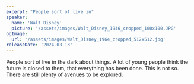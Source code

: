 ```yaml
---
excerpt: "People sort of live in"
speaker:
  name: 'Walt Disney'
  picture: '/assets/images/Walt_Disney_1946_cropped_100x100.JPG'
ogImage:
  url: '/assets/images/Walt_Disney_1964_cropped_512x512.jpg'
releaseDate: '2024-03-13'
---
```


People sort of live in the dark about things. A lot of young people think the future is closed to them, that everything has been done. This is not so. There are still plenty of avenues to be explored.
